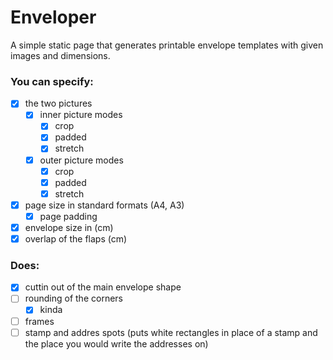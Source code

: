 # Enveloper

A simple static page that generates printable envelope templates with given images and dimensions.

### You can specify:

- [x] the two pictures
  - [x] inner picture modes
    - [x] crop
    - [x] padded
    - [x] stretch
  - [x] outer picture modes
    - [x] crop
    - [x] padded
    - [x] stretch
- [x] page size in standard formats (A4, A3)
  - [x] page padding
- [x] envelope size in (cm)
- [x] overlap of the flaps (cm)

### Does:

- [x] cuttin out of the main envelope shape
- [ ] rounding of the corners
  - [x] kinda
- [ ] frames
- [ ] stamp and addres spots (puts white rectangles in place of a stamp and the place you would write the addresses on)